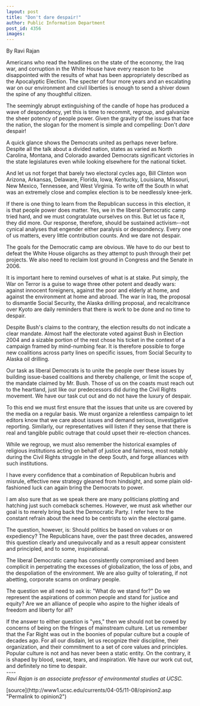 ```yaml
---
layout: post
title: "Don't dare despair!"
author: Public Information Department
post_id: 4356
images:
---
```


<a name="content" id="content"></a>
<p>
  By Ravi Rajan
</p>
<p>
  Americans who read the headlines on the state of the economy, the Iraq war, and corruption in the White House have every reason to be disappointed with the results of what has been appropriately described as the Apocalyptic Election. The specter of four more years and an escalating war on our environment and civil liberties is enough to send a shiver down the spine of any thoughtful citizen.
</p>
<p>
  The seemingly abrupt extinguishing of the candle of hope has produced a wave of despondency, yet this is time to recommit, regroup, and galvanize the sheer potency of people power. Given the gravity of the issues that face the nation, the slogan for the moment is simple and compelling: Don't <i>dare</i> despair!
</p>
<p>
  A quick glance shows the Democrats united as perhaps never before. Despite all the talk about a divided nation, states as varied as North Carolina, Montana, and Colorado awarded Democrats significant victories in the state legislatures even while looking elsewhere for the national ticket.
</p>
<p>
  And let us not forget that barely two electoral cycles ago, Bill Clinton won Arizona, Arkansas, Delaware, Florida, Iowa, Kentucky, Louisiana, Missouri, New Mexico, Tennessee, and West Virginia. To write off the South in what was an extremely close and complex election is to be needlessly knee-jerk.
</p>
<p>
  If there is one thing to learn from the Republican success in this election, it is that people power does matter. Yes, we in the liberal Democratic camp tried hard, and we must congratulate ourselves on this. But let us face it, they did more. Our response, therefore, should be sustained activism--not cynical analyses that engender either paralysis or despondency. Every one of us matters, every little contribution counts. And we dare not despair.
</p>
<p>
  The goals for the Democratic camp are obvious. We have to do our best to defeat the White House oligarchs as they attempt to push through their pet projects. We also need to reclaim lost ground in Congress and the Senate in 2006.
</p>
<p>
  It is important here to remind ourselves of what is at stake. Put simply, the War on Terror is a guise to wage three other potent and deadly wars: against innocent foreigners, against the poor and elderly at home, and against the environment at home and abroad. The war in Iraq, the proposal to dismantle Social Security, the Alaska drilling proposal, and recalcitrance over Kyoto are daily reminders that there is work to be done and no time to despair.
</p>
<p>
  Despite Bush's claims to the contrary, the election results do not indicate a clear mandate. Almost half the electorate voted against Bush in Election 2004 and a sizable portion of the rest chose his ticket in the context of a campaign framed by mind-numbing fear. It is therefore possible to forge new coalitions across party lines on specific issues, from Social Security to Alaska oil drilling.
</p>
<p>
  Our task as liberal Democrats is to unite the people over these issues by building issue-based coalitions and thereby challenge, or limit the scope of, the mandate claimed by Mr. Bush. Those of us on the coasts must reach out to the heartland, just like our predecessors did during the Civil Rights movement. We have our task cut out and do not have the luxury of despair.
</p>
<p>
  To this end we must first ensure that the issues that unite us are covered by the media on a regular basis. We must organize a relentless campaign to let editors know that we care about issues and demand serious, investigative reporting. Similarly, our representatives will listen if they sense that there is real and tangible public outrage that could upset their re-election chances.
</p>
<p>
  While we regroup, we must also remember the historical examples of religious institutions acting on behalf of justice and fairness, most notably during the Civil Rights struggle in the deep South, and forge alliances with such institutions.
</p>
<p>
  I have every confidence that a combination of Republican hubris and misrule, effective new strategy gleaned from hindsight, and some plain old-fashioned luck can again bring the Democrats to power.
</p>
<p>
  I am also sure that as we speak there are many politicians plotting and hatching just such comeback schemes. However, we must ask whether our goal is to merely bring back the Democratic Party. I refer here to the constant refrain about the need to be centrists to win the electoral game.
</p>
<p>
  The question, however, is: Should politics be based on values or on expediency? The Republicans have, over the past three decades, answered this question clearly and unequivocally and as a result appear consistent and principled, and to some, inspirational.
</p>
<p>
  The liberal Democratic camp has consistently compromised and been complicit in perpetrating the excesses of globalization, the loss of jobs, and the despoliation of the environment. We are also guilty of tolerating, if not abetting, corporate scams on ordinary people.
</p>
<p>
  The question we all need to ask is: "What do we stand for?" Do we represent the aspirations of common people and stand for justice and equity? Are we an alliance of people who aspire to the higher ideals of freedom and liberty for all?
</p>
<p>
  If the answer to either question is "yes," then we should not be cowed by concerns of being on the fringes of mainstream culture. Let us remember that the Far Right was out in the boonies of popular culture but a couple of decades ago. For all our disdain, let us recognize their discipline, their organization, and their commitment to a set of core values and principles. Popular culture is not and has never been a static entity. On the contrary, it is shaped by blood, sweat, tears, and inspiration. We have our work cut out, and definitely no time to despair.<br>
  ----<br>
  <i>Ravi Rajan is an associate professor of environmental studies at UCSC.</i>
</p>
[source](http://www1.ucsc.edu/currents/04-05/11-08/opinion2.asp "Permalink to opinion2")
